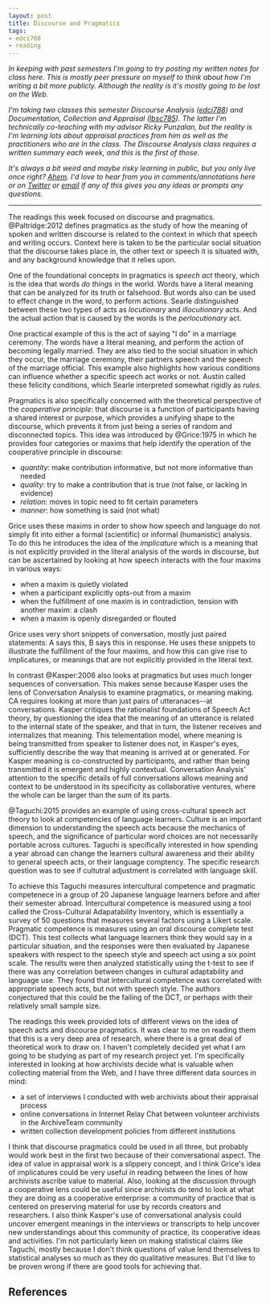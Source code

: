```yaml
---
layout: post
title: Discourse and Pragmatics
tags:
- edci788
- reading
---
```


*In keeping with past semesters I'm going to try posting my written notes for
class here. This is mostly peer pressure on myself to think about how I'm
writing a bit more publicly. Although the reality is it's mostly going to be
lost on the Web.*

*I'm taking two classes this semester Discourse Analysis ([edci788]) and
Documentation, Collection and Appraisal ([lbsc785]). The latter I'm technically
co-teaching with my advisor Ricky Punzalan, but the reality is I'm learning lots
about appraisal practices from him as well as the practitioners who are in the
class. The Discourse Analysis class requires a written summary each week, and
this is the first of those.*

*It's always a bit weird and maybe risky learning in public, but you only live
once right? [Ahem](https://en.wikipedia.org/wiki/Eternal_return).  I'd love to
hear from you in comments/annotations here or on
[Twitter](https://twitter.com/edsu) or [email](mailto:ehs@pobox.com) if any of
this gives you any ideas or prompts any questions.*

---

The readings this week focused on discourse and pragmatics.  @Paltridge:2012
defines pragmatics as the study of how the meaning of spoken and written
discourse is related to the context in which that speech and writing occurs.
Context here is taken to be the particular social situation that the discourse
takes place in, the other text or speech it is situated with, and any background
knowledge that it relies upon.

One of the foundational concepts in pragmatics is *speech act* theory, which is
the idea that words *do things* in the world. Words have a literal meaning that
can be analyzed for its truth or falsehood. But words also can be used to effect
change in the word, to perform actions. Searle distinguished between these two
types of acts as *locutionary* and *illocutionary* acts. And the actual action
that is caused by the words is the *perlocutionary* act.

One practical example of this is the act of saying "I do" in a marriage
ceremony.  The words have a literal meaning, and perform the action of becoming
legally married.  They are also tied to the social situation in which they
occur, the marriage ceremony, their partners speech and the speech of the
marriage official. This example also highlights how various conditions can
influence whether a specific speech act works or not. Austin called these
felicity conditions, which Searle interpreted somewhat rigidly as *rules*.

Pragmatics is also specifically concerned with the theoretical perspective of
the *cooperative principle*: that discourse is a function of participants having
a shared interest or purpose, which provides a unifying shape to the discourse,
which prevents it from just being a series of random and disconnected topics.
This idea was introduced by @Grice:1975 in which he provides four categories or
maxims that help identify the operation of the cooperative principle in
discourse:

- *quantity*: make contribution informative, but not more informative than needed
- *quality*: try to make a contribution that is true (not false, or lacking in
  evidence)
- *relation*: moves in topic need to fit certain parameters
- *manner*: how something is said (not what)

Grice uses these maxims in order to show how speech and language do not simply
fit into either a formal (scientific) or informal (humanistic) analysis.  To do
this he introduces the idea of the *implicature* which is a meaning that is not
explicitly provided in the literal analysis of the words in discourse, but can
be ascertained by looking at how speech interacts with the four maxims in
various ways:

* when a maxim is quietly violated
* when a participant explicitly opts-out from a maxim
* when the fulfillment of one maxim is in contradiction, tension with another 
  maxim: a clash
* when a maxim is openly disregarded or flouted

Grice uses very short snippets of conversation, mostly just paired statements: A
says this, B says this in response. He uses these snippets to illustrate the
fulfillment of the four maxims, and how this can give rise to implicatures, or
meanings that are not explicitly provided in the literal text.

In contrast @Kasper:2006 also looks at pragmatics but uses much longer sequences
of conversation. This makes sense because Kasper uses the lens of Conversation
Analysis to examine pragmatics, or meaning making. CA requires looking at more
than just pairs of utteranaces--at conversations. Kasper critiques the
rationalist foundations of Speech Act theory, by questioning the idea that the
meaning of an utterance is related to the internal state of the speaker, and
that in turn, the listener receives and internalizes that meaning. This
telementation model, where meaning is being transmitted from speaker to listener
does not, in Kasper's eyes, sufficiently describe the way that meaning is
arrived at or generated. For Kasper meaning is co-constructed by participants,
and rather than being transmitted it is emergent and highly contextual.
Conversation Analysis' attention to the specific details of full conversations
allows meaning and context to be understood in its specificity as collaborative
ventures, where the whole can be larger than the sum of its parts.

@Taguchi:2015 provides an example of using cross-cultural speech act theory to
look at competencies of language learners. Culture is an important dimension to
understanding the speech acts because the mechanics of speech, and the
significance of particular word choices are not necessarily portable across
cultures. Taguchi is specifically interested in how spending a year abroad can
change the learners cultural awareness and their ability to general speech acts,
or their language comptency. The specific research question was to see if
cultutral adjustment is correlated with language skill.

To achieve this Taguchi measures intercultural competence and pragmatic
competenece in a group of 20 Japanese language learners before and after their
semester abroad. Intercultural competence is measured using a tool called the
Cross-Cultural Adapatability Inventory, which is essentially a survey of 50
questions that measures several factors using a Likert scale. Pragmatic
competence is measures using an oral discourse complete test (DCT). This test
collects what language learners think they would say in a particular situation,
and the responses were then evaluated by Japanese speakers with respect to the
speech style and speech act using a six point scale. The results were then
analyzed statistically using the t-test to see if there was any correlation
between changes in cultural adaptability and language use. They found that
intercultural competence was correlated with appropriate speech acts, but not
with speech style. The authors conjectured that this could be the failing of the
DCT, or perhaps with their relatively small sample size.

The readings this week provided lots of different views on the idea of speech
acts and discourse pragmatics. It was clear to me on reading them that this is a
very deep area of research, where there is a great deal of theoretical work to
draw on. I haven't completely decided yet what I am going to be studying as part
of my research project yet. I'm specifically interested in looking at how
archivists decide what is valuable when collecting material from the Web, and I
have three different data sources in mind:

- a set of interviews I conducted with web archivists about their appraisal
  process
- online conversations in Internet Relay Chat between volunteer archivists in
  the ArchiveTeam community
- written collection development policies from different institutions

I think that discourse pragmatics could be used in all three, but probably would
work best in the first two because of their conversational aspect. The idea of
value in appraisal work is a slippery concept, and I think Grice's idea of
implicatures could be very useful in reading between the lines of how archivists
ascribe value to material. Also, looking at the discussion through a cooperative
lens could be useful since archivists do tend to look at what they are doing as
a cooperative enterprise: a community of practice that is centered on preserving
material for use by records creators and researchers. I also think Kasper's use
of conversational analysis could uncover emergent meanings in the interviews or
transcripts to help uncover new understandings about this community of practice,
its cooperative ideas and activities. I'm not particularly keen on making
statistical claims like Taguchi, mostly because I don't think questions of value
lend themselves to statistical analyses so much as they do qualitative measures.
But I'd like to be proven wrong if there are good tools for achieving that.

## References


[edci788]: /tag/edci788
[lbsc785]: /tag/lbsc785
